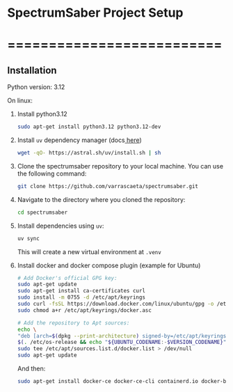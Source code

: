 # SpectrumSaber Project Setup
# ==========================

## Installation

Python version: 3.12

On linux:
1. Install python3.12
    ```bash
    sudo apt-get install python3.12 python3.12-dev
    ```
2. Install `uv` dependency manager (docs[ here](https://docs.astral.sh/uv/getting-started/installation/))
    ```bash
    wget -qO- https://astral.sh/uv/install.sh | sh
    ```
3. Clone the spectrumsaber repository to your local machine. You can use the following command:
    ```bash
    git clone https://github.com/varrascaeta/spectrumsaber.git
    ```
4. Navigate to the directory where you cloned the repository:
    ```bash
    cd spectrumsaber
    ```
5. Install dependencies using `uv`:
    ```bash
    uv sync
    ```
    This will create a new virtual environment at `.venv`

6. Install docker and docker compose plugin (example for Ubuntu)
    ```bash
    # Add Docker's official GPG key:
    sudo apt-get update
    sudo apt-get install ca-certificates curl
    sudo install -m 0755 -d /etc/apt/keyrings
    sudo curl -fsSL https://download.docker.com/linux/ubuntu/gpg -o /etc/apt/keyrings/docker.asc
    sudo chmod a+r /etc/apt/keyrings/docker.asc

    # Add the repository to Apt sources:
    echo \
    "deb [arch=$(dpkg --print-architecture) signed-by=/etc/apt/keyrings/docker.asc] https://download.docker.com/linux/ubuntu \
    $(. /etc/os-release && echo "${UBUNTU_CODENAME:-$VERSION_CODENAME}") stable" | \
    sudo tee /etc/apt/sources.list.d/docker.list > /dev/null
    sudo apt-get update
    ```
    And then:
    ```bash
    sudo apt-get install docker-ce docker-ce-cli containerd.io docker-buildx-plugin docker-compose-plugin
    ```

